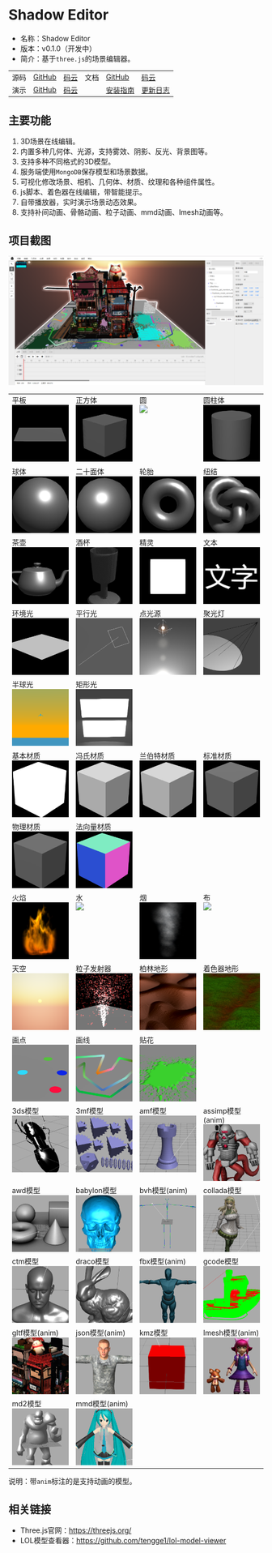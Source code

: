 # Shadow Editor

* 名称：Shadow Editor
* 版本：v0.1.0（开发中）
* 简介：基于`three.js`的场景编辑器。

<table>
    <tr>
        <td>源码</td>
        <td><a href="https://github.com/tengge1/ShadowEditor">GitHub</a></td>
        <td><a href="https://gitee.com/tengge1/ShadowEditor">码云</a></td>
        <td>文档</td>
        <td><a href="https://tengge1.github.io/ShadowEditor/">GitHub</a></td>
        <td><a href="https://tengge1.gitee.io/shadoweditor/">码云</a></td>
    </tr>
    <tr>
        <td>演示</td>
        <td><a href="https://tengge1.github.io/ShadowEditor-examples/">GitHub</a></td>
        <td><a href="https://tengge1.gitee.io/shadoweditor/">码云</a></td>
        <td></td>
        <td><a href="UserGuide.md">安装指南</a></td>
        <td><a href="UpdateLog.md">更新日志</a></td>
    </tr>
</table>

## 主要功能

1. 3D场景在线编辑。
2. 内置多种几何体、光源，支持雾效、阴影、反光、背景图等。
3. 支持多种不同格式的3D模型。
4. 服务端使用`MongoDB`保存模型和场景数据。
5. 可视化修改场景、相机、几何体、材质、纹理和各种组件属性。
6. js脚本、着色器在线编辑，带智能提示。
7. 自带播放器，实时演示场景动态效果。
8. 支持补间动画、骨骼动画、粒子动画、mmd动画、lmesh动画等。

## 项目截图

![image](images/scene20181125.png)

<table>
    <tr valign="top">
        <td width="25%">平板<br><img src="images/examples/平板.png"></td>
        <td width="25%">正方体<br><img src="images/examples/正方体.png"></td>
        <td width="25%">圆<br><img src="images/examples/圆.png"></td>
        <td width="25%">圆柱体<br><img src="images/examples/圆柱体.png"></td>
    </tr>
    <tr valign="top">
        <td>球体<br><img src="images/examples/球体.png"></td>
        <td>二十面体<br><img src="images/examples/二十面体.png"></td>
        <td>轮胎<br><img src="images/examples/轮胎.png"></td>
        <td>纽结<br><img src="images/examples/纽结.png"></td>
    </tr>
    <tr valign="top">
        <td>茶壶<br><img src="images/examples/茶壶.png"></td>
        <td>酒杯<br><img src="images/examples/酒杯.png"></td>
        <td>精灵<br><img src="images/examples/精灵.png"></td>
        <td>文本<br><img src="images/examples/文本.png"></td>
    </tr>
    <tr valign="top">
        <td>环境光<br><img src="images/examples/环境光.png"></td>
        <td>平行光<br><img src="images/examples/平行光.png"></td>
        <td>点光源<br><img src="images/examples/点光源.png"></td>
        <td>聚光灯<br><img src="images/examples/聚光灯.png"></td>
    </tr>
    <tr valign="top">
        <td>半球光<br><img src="images/examples/半球光.png"></td>
        <td>矩形光<br><img src="images/examples/矩形光.png"></td>
        <td></td>
        <td></td>
    </tr>
    <tr valign="top">
        <td>基本材质<br><img src="images/examples/基本材质.png"></td>
        <td>冯氏材质<br><img src="images/examples/冯氏材质.png"></td>
        <td>兰伯特材质<br><img src="images/examples/兰伯特材质.png"></td>
        <td>标准材质<br><img src="images/examples/标准材质.png"></td>
    </tr>
    <tr valign="top">
        <td>物理材质<br><img src="images/examples/物理材质.png"></td>
        <td>法向量材质<br><img src="images/examples/法向量材质.png"></td>
        <td></td>
        <td></td>
    </tr>
    <tr valign="top">
        <td>火焰<br><img src="images/examples/火焰.png"></td>
        <td>水<br><img src="images/examples/水.png"></td>
        <td>烟<br><img src="images/examples/烟.png"></td>
        <td>布<br><img src="images/examples/布.png"></td>
    </tr>
    <tr valign="top">
        <td>天空<br><img src="images/examples/天空.png"></td>
        <td>粒子发射器<br><img src="images/examples/粒子发射器.png"></td>
        <td>柏林地形<br><img src="images/examples/柏林地形.png"></td>
        <td>着色器地形<br><img src="images/examples/着色器地形.png"></td>
    </tr>
    <tr valign="top">
        <td>画点<br><img src="images/examples/画点.png"></td>
        <td>画线<br><img src="images/examples/画线.png"></td>
        <td>贴花<br><img src="images/examples/贴花.png"></td>
        <td></td>
    </tr>
    <tr valign="top">
        <td>3ds模型<br><img src="images/examples/3ds模型.png"></td>
        <td>3mf模型<br><img src="images/examples/3mf模型.png"></td>
        <td>amf模型<br><img src="images/examples/amf模型.png"></td>
        <td>assimp模型(anim)<br><img src="images/examples/assimp模型.png"></td>
    </tr>
    <tr valign="top">
        <td>awd模型<br><img src="images/examples/awd模型.png"></td>
        <td>babylon模型<br><img src="images/examples/babylon模型.png"></td>
        <td>bvh模型(anim)<br><img src="images/examples/bvh模型.png"></td>
        <td>collada模型<br><img src="images/examples/collada模型.png"></td>
    </tr>
    <tr valign="top">
        <td>ctm模型<br><img src="images/examples/ctm模型.png"></td>
        <td>draco模型<br><img src="images/examples/draco模型.png"></td>
        <td>fbx模型(anim)<br><img src="images/examples/fbx模型.png"></td>
        <td>gcode模型<br><img src="images/examples/gcode模型.png"></td>
    </tr>
    <tr valign="top">
        <td>gltf模型(anim)<br><img src="images/examples/gltf模型.png"></td>
        <td>json模型(anim)<br><img src="images/examples/json模型.png"></td>
        <td>kmz模型<br><img src="images/examples/kmz模型.png"></td>
        <td>lmesh模型(anim)<br><img src="images/examples/lmesh模型.png"></td>
    </tr>
    <tr valign="top">
        <td>md2模型<br><img src="images/examples/md2模型.png"></td>
        <td>mmd模型(anim)<br><img src="images/examples/mmd模型.png"></td>
        <td></td>
        <td></td>
    </tr>
</table>

说明：带`anim`标注的是支持动画的模型。

## 相关链接

* Three.js官网：https://threejs.org/
* LOL模型查看器：https://github.com/tengge1/lol-model-viewer